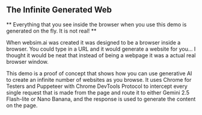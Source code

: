 ## The Infinite Generated Web

** Everything that you see inside the browser when you use this demo is generated on the fly. It is not real! **

When websim.ai was created it was designed to be a browser inside a browser. You could type in a URL and it would generate a website for you... I thought it would be neat that instead of being a webpage it was a actual real browser window.

This demo is a proof of concept that shows how you can use generative AI to create an infinite number of websites as you browse. It uses Chrome for Testers and Puppeteer with Chrome DevTools Protocol to intercept every single request that is made from the page and route it to either Gemini 2.5 Flash-lite or Nano Banana, and the response is used to generate the content on the page.
